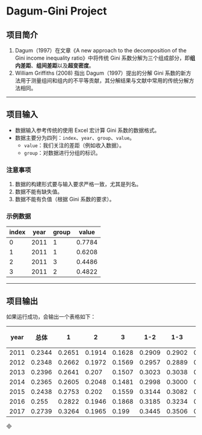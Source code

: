 # Dagum-Gini Project

## 项目简介
1. Dagum（1997）在文章《A new approach to the decomposition of the Gini income inequality ratio》中将传统 Gini 系数分解为三个组成部分，即**组内差距**、**组间差距**以及**超变密度**。
2. William Griffiths (2008) 指出 Dagum（1997）提出的分解 Gini 系数的新方法用于测量组间和组内的不平等贡献，其分解结果与文献中常用的传统分解方法相同。

---

## 项目输入
- 数据输入参考传统的使用 Excel 宏计算 Gini 系数的数据格式。
- 数据主要分为四列：`index`、`year`、`group`、`value`。
  - `value`：我们关注的差距（例如收入数据）。
  - `group`：对数据进行分组的标识。

### 注意事项
1. 数据的构建形式要与输入要求严格一致，尤其是列名。
2. 数据不能有缺失值。
3. 数据不能有负值（根据 Gini 系数的要求）。

### 示例数据
| index | year | group | value  |
|-------|------|-------|--------|
| 0     | 2011 | 1     | 0.7784 |
| 1     | 2011 | 1     | 0.6208 |
| 2     | 2011 | 3     | 0.4486 |
| 3     | 2011 | 2     | 0.4822 |

---

## 项目输出
如果运行成功，会输出一个表格如下：

| year | 总体   | 1     | 2     | 3     | 1-2   | 1-3   | 2-3   | 组内   | 组间   | 超变密度 |
|------|--------|-------|-------|-------|-------|-------|-------|--------|--------|--------|
| 2011 | 0.2344 | 0.2651 | 0.1914 | 0.1628 | 0.2909 | 0.2902 | 0.1828 | 28.31% | 43.63% | 28.06% |
| 2012 | 0.2348 | 0.2662 | 0.1972 | 0.1569 | 0.2957 | 0.2889 | 0.1833 | 28.14% | 44.35% | 27.51% |
| 2013 | 0.2396 | 0.2641 | 0.207  | 0.1507 | 0.3023 | 0.3038 | 0.1866 | 27.37% | 48.10% | 24.53% |
| 2014 | 0.2365 | 0.2605 | 0.2048 | 0.1481 | 0.2998 | 0.3000 | 0.1834 | 27.33% | 49.59% | 23.08% |
| 2015 | 0.2438 | 0.2753 | 0.202  | 0.1559 | 0.3144 | 0.3082 | 0.1858 | 27.36% | 48.03% | 24.61% |
| 2016 | 0.255  | 0.2822 | 0.1946 | 0.1868 | 0.3185 | 0.3234 | 0.1961 | 27.89% | 46.29% | 25.82% |
| 2017 | 0.2739 | 0.3264 | 0.1965 | 0.199  | 0.3445 | 0.3506 | 0.205

